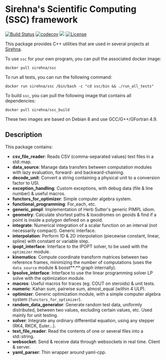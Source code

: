 # Sirehna's Scientific Computing (SSC) framework

[![Build Status](https://travis-ci.org/sirehna/ssc.svg?branch=master)](https://travis-ci.org/sirehna/ssc)
[![codecov](https://codecov.io/gh/sirehna/ssc/branch/master/graph/badge.svg)](https://codecov.io/gh/sirehna/ssc)
[![](https://images.microbadger.com/badges/image/sirehna/ssc.svg)](https://microbadger.com/images/sirehna/ssc "ssc layers")
[![License](https://img.shields.io/badge/License-EPL%202.0-blue.svg)](https://opensource.org/licenses/EPL-2.0)

This package provides C++ utilities that are used in several projects at [Sirehna](http://sirehna.com).

To use `ssc` for your own program, you can pull the associated docker image:

    docker pull sirehna/ssc

To run all tests, you can run the following command:

    docker run sirehna/ssc /bin/bash -c "cd ssc/bin && ./run_all_tests"

To build `ssc`, you can pull the following image that contains all dependencies:

    docker pull sirehna/ssc_build

These two images are based on Debian 8 and use GCC/G++/GFortran 4.9.

## Description

This package contains:

- **csv_file_reader**:         Reads CSV (comma-separated values) text files in a
                               std::map.
- **data_source**:             Manage data transfers between computation modules with lazy
                               evaluation, forward- and backward-chaining.
- **decode_unit**:             Convert a string containing a physical unit to a conversion
                               factor to USI.
- **exception_handling**:      Custom exceptions, with debug data (file & line number) &
                               useful macros.
- **functors_for_optimizer**:  Simple computer algebra system.
- **functional_programming**:  For_each, etc.
- **generic_pimpl**:           Implementation of Herb Sutter's generic PIMPL
                               idiom.
- **geometry**:                Calculate shortest paths & loxodromes on geoids
                               & find if a point is inside a polygon defined on a
                               geoid.
- **integrate**:               Numerical integration of a scalar function on an
                               interval (not necessarily compact). Generic
                               interface.
- **interpolation**:           Perform 1D & 2D interpolation (piecewise constant, linear,
                               spline) with constant or variable step.
- **ipopt_interface**:         Interface to the IPOPT solver, to be used with
                               the `optimizer` module.
- **kinematics**:              Compute coordinate transform matrices between two
                               reference frames, minimizing the number of computations
                               (uses the `data_source` module & boost**:**:graph internally).
- **lpsolve_interface**:       Interface to use the linear programming solver
                               LP solve with the optimization module.
- **macros**:                  Useful macros for traces (eg. COUT on steroids) & unit
                               tests.
- **numeric**:                 Kahan sum, pairwise sum, almost_equal (within 4 ULP).
- **optimizer**:               Generic optimization module, with a simple
                               computer algebra system (`functors_for_optimizer`).
- **random_data_generator**:   Generate random test data, uniformly distributed,
                               between two values, excluding certain values, etc. Used
                               mainly for unit testing.
- **solver**:                  Integrate any ordinary differential equation, using
                               any stepper (RK4, RKCK, Euler...).
- **text_file_reader**:        Read the contents of one or several files into a
                               std::string.
- **websocket**:               Send & receive data through websockets in real
                               time. Client & server.
- **yaml_parser**:             Thin wrapper around yaml-cpp.
